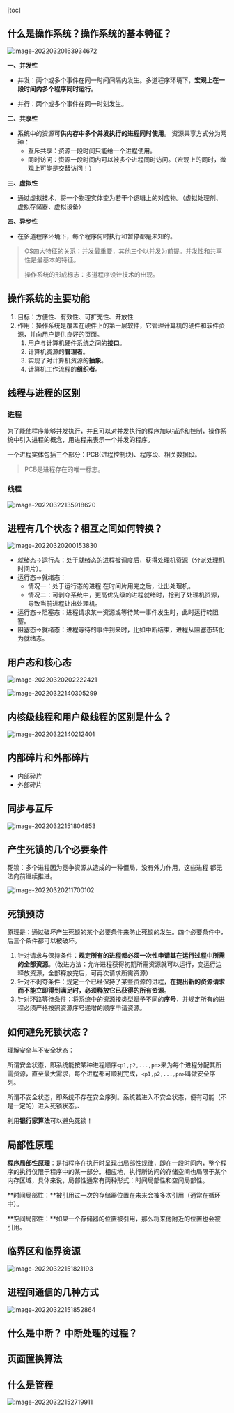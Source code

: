 [toc]

## 什么是操作系统？操作系统的基本特征？



![image-20220320163934672](img/知识点总结/image-20220320163934672.png)

**一、并发性**

- 并发：两个或多个事件在同一时间间隔内发生。多道程序环境下，**宏观上在一段时间内多个程序同时运行**。

- 并行：两个或多个事件在同一时刻发生。

**二、共享性**

- 系统中的资源可**供内存中多个并发执行的进程同时使用**。 资源共享方式分为两种：
  - 互斥共享：资源一段时间只能给一个进程使用。
  - 同时访问：资源一段时间内可以被多个进程同时访问。（宏观上的同时，微观上可能是交替访问！）

**三、虚拟性**

- 通过虚拟技术，将一个物理实体变为若干个逻辑上的对应物。（虚拟处理剂、虚拟存储器、虚拟设备）

**四、异步性**

- 在多道程序环境下，每个程序何时执行和暂停都是未知的。

> OS四大特征的关系：并发最重要，其他三个以并发为前提。并发性和共享性是最基本的特征。
>
> 操作系统的形成标志：多道程序设计技术的出现。

## 操作系统的主要功能

1. 目标：方便性、有效性、可扩充性、开放性
2. 作用：操作系统是覆盖在硬件上的第一层软件，它管理计算机的硬件和软件资源，并向用户提供良好的页面。
   1. 用户与计算机硬件系统之间的**接口**。
   2. 计算机资源的**管理者**。
   3. 实现了对计算机资源的**抽象**。
   4. 计算机工作流程的**组织者**。

## 线程与进程的区别

### 进程

为了能使程序能够并发执行，并且可以对并发执行的程序加以描述和控制，操作系统中引入进程的概念，用进程来表示一个并发的程序。

一个进程实体包括三个部分：PCB(进程控制块)、程序段、相关数据段。

> PCB是进程存在的唯一标志。

### 线程

![image-20220322135918620](img/知识点总结/image-20220322135918620.png)

## 进程有几个状态？相互之间如何转换？

![image-20220320200153830](img/知识点总结/image-20220320200153830.png)

- 就绪态->运行态：处于就绪态的进程被调度后，获得处理机资源（分派处理机时间片）。
- 运行态->就绪态：
  - 情况一：处于运行态的进程 在时间片用完之后，让出处理机。
  - 情况二：可剥夺系统中，更高优先级的进程就绪时，抢到了处理机资源，导致当前进程让出处理机。
- 运行态->阻塞态：进程请求某一资源或等待某一事件发生时，此时运行转阻塞。
- 阻塞态->就绪态：进程等待的事件到来时，比如中断结束，进程从阻塞态转化为就绪态。

## 用户态和核心态

![image-20220320202222421](img/知识点总结/image-20220320202222421.png)

![image-20220322140305299](img/知识点总结/image-20220322140305299.png)

## 内核级线程和用户级线程的区别是什么？

![image-20220322140212401](img/知识点总结/image-20220322140212401.png)

## 内部碎片和外部碎片

- 内部碎片
- 外部碎片

## 同步与互斥

![image-20220322151804853](img/知识点总结/image-20220322151804853.png)

## 产生死锁的几个必要条件

死锁：多个进程因为竞争资源从造成的一种僵局，没有外力作用，这些进程 都无法向前继续推进。

![image-20220320211700102](img/知识点总结/image-20220320211700102.png)

## 死锁预防

原理是：通过破坏产生死锁的某个必要条件来防止死锁的发生。四个必要条件中，后三个条件都可以被破坏。

1. 针对请求与保持条件：**规定所有的进程都必须一次性申请其在运行过程中所需的全部资源**。（改进方法：允许进程获得初期所需资源就可以运行，变运行边释放资源，全部释放完后，可再次请求所需资源）
2. 针对不剥夺条件：规定一个已经保持了某些资源的进程，**在提出新的资源请求而不能立即得到满足时，必须释放它已获得的所有资源**。
3. 针对环路等待条件：将系统中的资源按类型赋予不同的**序号**，并规定所有的进程必须严格按照资源序号递增的顺序申请资源。

## 如何避免死锁状态？

理解安全与不安全状态：

所谓安全状态，即系统能按某种进程顺序`<p1,p2,...,pn>`来为每个进程分配其所需资源，直至最大需求，每个进程都可顺利完成，`<p1,p2,...,pn>`叫做安全序列。 

所谓不安全状态，即系统不存在安全序列。系统若进入不安全状态，便有可能（不是一定的）进入死锁状态。、

利用**银行家算法**可以避免死锁！

## 局部性原理

**程序局部性原理**：是指程序在执行时呈现出局部性规律，即在一段时间内，整个程序的执行仅限于程序中的某一部分。相应地，执行所访问的存储空间也局限于某个内存区域，具体来说，局部性通常有两种形式：时间局部性和空间局部性。

**时间局部性：**被引用过一次的存储器位置在未来会被多次引用（通常在循环中）。

**空间局部性：**如果一个存储器的位置被引用，那么将来他附近的位置也会被引用。

## 临界区和临界资源

![image-20220322151821193](img/知识点总结/image-20220322151821193.png)

## 进程间通信的几种方式

![image-20220322151852864](img/知识点总结/image-20220322151852864.png)

## 什么是中断？ 中断处理的过程？



## 页面置换算法



## 什么是管程

![image-20220322152719911](img/知识点总结/image-20220322152719911.png)
